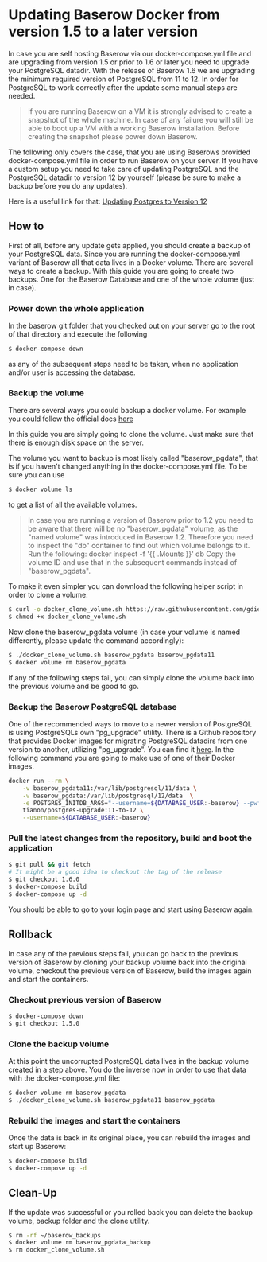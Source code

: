 # Updating Baserow Docker from version 1.5 to a later version

In case you are self hosting Baserow via our docker-compose.yml file and are 
upgrading from version 1.5 or prior to 1.6 or later you need to upgrade your PostgreSQL datadir.
With the release of Baserow 1.6 we are upgrading the minimum required version of 
PostgreSQL from 11 to 12.
In order for PostgreSQL to work correctly after the update some manual steps are needed.

> If you are running Baserow on a VM it is strongly advised to create 
> a snapshot of the whole machine. In case of any failure 
> you will still be able to boot up a VM with a working Baserow installation. Before creating
> the snapshot please power down Baserow.

The following only covers the case, that you are using Baserows provided
docker-compose.yml file in order to run Baserow on your server. If you have a custom
setup you need to take care of updating PostgreSQL and the PostgreSQL datadir to version 12
by yourself (please be sure to make a backup before you do any updates).

Here is a useful link for that:
[Updating Postgres to Version 12](https://www.postgresql.org/docs/12/upgrading.html)

## How to

First of all, before any update gets applied, you should create a backup of your
PostgreSQL data. Since you are running the docker-compose.yml variant of Baserow
all that data lives in a Docker volume. There are several ways to create a backup.
With this guide you are going to create two backups. One for the Baserow Database
and one of the whole volume (just in case).

### Power down the whole application

In the baserow git folder that you checked out on your server go to the root of that
directory and execute the following

```bash
$ docker-compose down 
```

as any of the subsequent steps need to be taken, when no application and/or user
is accessing the database.

### Backup the volume

There are several ways you could backup a docker volume. For example you could 
follow the official docs [here](https://docs.docker.com/storage/volumes/#backup-restore-or-migrate-data-volumes)

In this guide you are simply going to clone the volume. Just make sure that there is enough
disk space on the server.

The volume you want to backup is most likely called "baserow_pgdata", that is
if you haven't changed anything in the docker-compose.yml file. To be sure you can use

```bash
$ docker volume ls
```

to get a list of all the available volumes.

> In case you are running a version of Baserow prior to 1.2 you need to be aware that there 
> will be no "baserow_pgdata" volume, as the "named volume" was introduced in Baserow 1.2.
> Therefore you need to inspect the "db" container to find out which volume belongs to it.
> Run the following: docker inspect -f '{{ .Mounts }}' db
> Copy the volume ID and use that in the subsequent commands instead of "baserow_pgdata".

To make it even simpler you can download the following helper script in order to
clone a volume:

```bash
$ curl -o docker_clone_volume.sh https://raw.githubusercontent.com/gdiepen/docker-convenience-scripts/master/docker_clone_volume.sh
$ chmod +x docker_clone_volume.sh
```

Now clone the baserow_pgdata volume (in case your volume is named differently, please
update the command accordingly):

```bash
$ ./docker_clone_volume.sh baserow_pgdata baserow_pgdata11
$ docker volume rm baserow_pgdata
```

If any of the following steps fail, you can simply clone the volume back into the previous volume
and be good to go.

### Backup the Baserow PostgreSQL database

One of the recommended ways to move to a newer version of PostgreSQL is
using PostgreSQLs own "pg_upgrade" utility. There is a Github
repository that provides Docker images for migrating PostgreSQL datadirs 
from one version to another, utilizing "pg_upgrade". You can find it [here](https://github.com/tianon/docker-postgres-upgrade).
In the following command you are going to make use of one of their Docker images.

```bash
docker run --rm \
	-v baserow_pgdata11:/var/lib/postgresql/11/data \
	-v baserow_pgdata:/var/lib/postgresql/12/data  \
	-e POSTGRES_INITDB_ARGS="--username=${DATABASE_USER:-baserow} --pwfile=<(echo ${DATABASE_PASSWORD:-baserow}) && printf '\nhost all all all md5' >> /var/lib/postgresql/12/data/pg_hba.conf" \
	tianon/postgres-upgrade:11-to-12 \
	--username=${DATABASE_USER:-baserow}
```

### Pull the latest changes from the repository, build and boot the application

```bash
$ git pull && git fetch
# It might be a good idea to checkout the tag of the release
$ git checkout 1.6.0 
$ docker-compose build
$ docker-compose up -d
```

You should be able to go to your login page and start using Baserow again.


## Rollback

In case any of the previous steps fail, you can go back to the previous
version of Baserow by cloning your backup volume back into the original volume,
checkout the previous version of Baserow, build the images again and start
the containers.

### Checkout previous version of Baserow


```bash
$ docker-compose down
$ git checkout 1.5.0
```

### Clone the backup volume

At this point the uncorrupted PostgreSQL data lives in the backup volume
created in a step above. You do the inverse now in order to use that data
with the docker-compose.yml file:

```bash
$ docker volume rm baserow_pgdata
$ ./docker_clone_volume.sh baserow_pgdata11 baserow_pgdata
```

### Rebuild the images and start the containers

Once the data is back in its original place, you can rebuild the images
and start up Baserow:

```bash
$ docker-compose build
$ docker-compose up -d
```

## Clean-Up

If the update was successful or you rolled back you can delete the backup
volume, backup folder and the clone utility.

```bash
$ rm -rf ~/baserow_backups
$ docker volume rm baserow_pgdata_backup
$ rm docker_clone_volume.sh
```